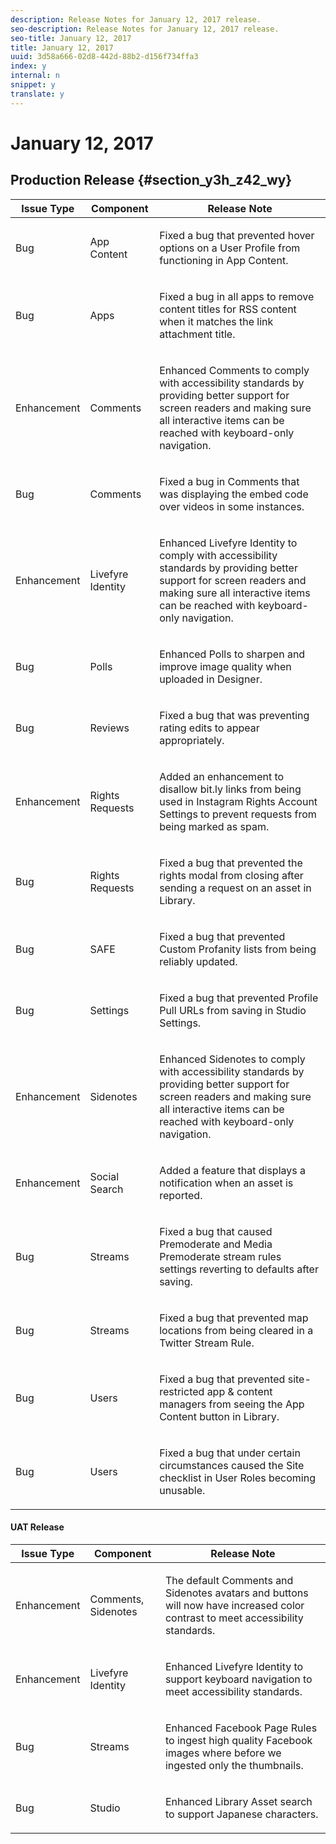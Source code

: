 ```yaml
---
description: Release Notes for January 12, 2017 release.
seo-description: Release Notes for January 12, 2017 release.
seo-title: January 12, 2017
title: January 12, 2017
uuid: 3d58a666-02d8-442d-88b2-d156f734ffa3
index: y
internal: n
snippet: y
translate: y
---
```


# January 12, 2017


## Production Release {#section_y3h_z42_wy}


<table id="table_xwr_tl2_wy"> 
 <thead> 
  <tr> 
   <th class="entry">Issue Type</th> 
   <th class="entry">Component</th> 
   <th class="entry">Release Note</th> 
  </tr> 
 </thead>
 <tbody> 
  <tr> 
   <td> <p>Bug</p> </td> 
   <td> <p>App Content</p> </td> 
   <td> <p>Fixed a bug that prevented hover options on a User Profile from functioning in App Content.</p> </td> 
  </tr> 
  <tr> 
   <td> <p>Bug</p> </td> 
   <td> <p>Apps</p> </td> 
   <td> <p>Fixed a bug in all apps to remove content titles for RSS content when it matches the link attachment title.</p> </td> 
  </tr> 
  <tr> 
   <td> <p>Enhancement</p> </td> 
   <td> <p>Comments</p> </td> 
   <td> <p>Enhanced Comments to comply with accessibility standards by providing better support for screen readers and making sure all interactive items can be reached with keyboard-only navigation.</p> </td> 
  </tr> 
  <tr> 
   <td> <p>Bug</p> </td> 
   <td> <p>Comments</p> </td> 
   <td> <p>Fixed a bug in Comments that was displaying the embed code over videos in some instances.</p> </td> 
  </tr> 
  <tr> 
   <td> <p>Enhancement</p> </td> 
   <td> <p>Livefyre Identity</p> </td> 
   <td> <p>Enhanced Livefyre Identity to comply with accessibility standards by providing better support for screen readers and making sure all interactive items can be reached with keyboard-only navigation.</p> </td> 
  </tr> 
  <tr> 
   <td> <p>Bug</p> </td> 
   <td> <p>Polls</p> </td> 
   <td> <p>Enhanced Polls to sharpen and improve image quality when uploaded in Designer.</p> </td> 
  </tr> 
  <tr> 
   <td> <p>Bug</p> </td> 
   <td> <p>Reviews</p> </td> 
   <td> <p>Fixed a bug that was preventing rating edits to appear appropriately.</p> </td> 
  </tr> 
  <tr> 
   <td> <p>Enhancement</p> </td> 
   <td> <p>Rights Requests</p> </td> 
   <td> <p>Added an enhancement to disallow bit.ly links from being used in Instagram Rights Account Settings to prevent requests from being marked as spam.</p> </td> 
  </tr> 
  <tr> 
   <td> <p>Bug</p> </td> 
   <td> <p>Rights Requests</p> </td> 
   <td> <p>Fixed a bug that prevented the rights modal from closing after sending a request on an asset in Library.</p> </td> 
  </tr> 
  <tr> 
   <td> <p>Bug</p> </td> 
   <td> <p>SAFE</p> </td> 
   <td> <p>Fixed a bug that prevented Custom Profanity lists from being reliably updated.</p> </td> 
  </tr> 
  <tr> 
   <td> <p>Bug</p> </td> 
   <td> <p>Settings</p> </td> 
   <td> <p>Fixed a bug that prevented Profile Pull URLs from saving in Studio Settings.</p> </td> 
  </tr> 
  <tr> 
   <td> <p>Enhancement</p> </td> 
   <td> <p>Sidenotes</p> </td> 
   <td> <p>Enhanced Sidenotes to comply with accessibility standards by providing better support for screen readers and making sure all interactive items can be reached with keyboard-only navigation.</p> </td> 
  </tr> 
  <tr> 
   <td> <p>Enhancement</p> </td> 
   <td> <p>Social Search</p> </td> 
   <td> <p>Added a feature that displays a notification when an asset is reported.</p> </td> 
  </tr> 
  <tr> 
   <td> <p>Bug</p> </td> 
   <td> <p>Streams</p> </td> 
   <td> <p>Fixed a bug that caused Premoderate and Media Premoderate stream rules settings reverting to defaults after saving.</p> </td> 
  </tr> 
  <tr> 
   <td> <p>Bug</p> </td> 
   <td> <p>Streams</p> </td> 
   <td> <p>Fixed a bug that prevented map locations from being cleared in a Twitter Stream Rule.</p> </td> 
  </tr> 
  <tr> 
   <td> <p>Bug</p> </td> 
   <td> <p>Users</p> </td> 
   <td> <p>Fixed a bug that prevented site-restricted app &amp; content managers from seeing the App Content button in Library.</p> </td> 
  </tr> 
  <tr> 
   <td> <p>Bug</p> </td> 
   <td> <p>Users</p> </td> 
   <td> <p>Fixed a bug that under certain circumstances caused the Site checklist in User Roles becoming unusable.</p> </td> 
  </tr> 
 </tbody> 
</table>


<a id="section_yrz_x42_wy"></a>


#### UAT Release
<table id="table_ywr_tl2_wy">  
 <thead> 
  <tr> 
   <th class="entry">Issue Type</th> 
   <th class="entry">Component</th> 
   <th class="entry">Release Note</th> 
  </tr> 
 </thead>
 <tbody> 
  <tr> 
   <td> <p>Enhancement</p> </td> 
   <td> <p>Comments, Sidenotes</p> </td> 
   <td> <p>The default Comments and Sidenotes avatars and buttons will now have increased color contrast to meet accessibility standards.</p> </td> 
  </tr> 
  <tr> 
   <td> <p>Enhancement</p> </td> 
   <td> <p>Livefyre Identity</p> </td> 
   <td> <p>Enhanced Livefyre Identity to support keyboard navigation to meet accessibility standards.</p> </td> 
  </tr> 
  <tr> 
   <td> <p>Bug</p> </td> 
   <td> <p>Streams</p> </td> 
   <td> <p>Enhanced Facebook Page Rules to ingest high quality Facebook images where before we ingested only the thumbnails.</p> </td> 
  </tr> 
  <tr> 
   <td> <p>Bug</p> </td> 
   <td> <p>Studio</p> </td> 
   <td> <p>Enhanced Library Asset search to support Japanese characters.</p> </td> 
  </tr> 
 </tbody> 
</table>

